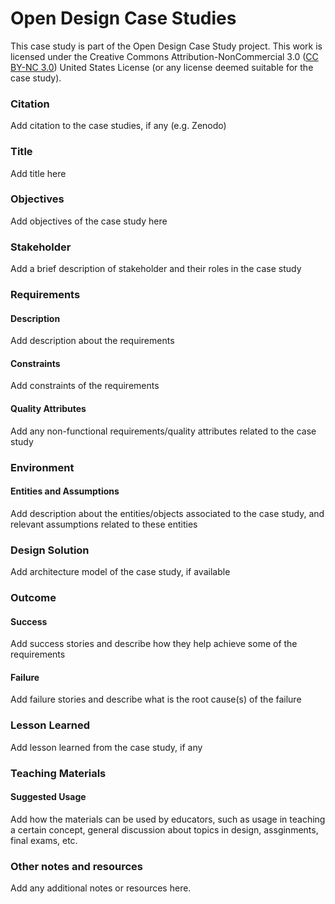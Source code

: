# Open Design Case Studies

This case study is part of the Open Design Case Study project. This work is licensed under the Creative Commons Attribution-NonCommercial 3.0 ([CC BY-NC 3.0](https://creativecommons.org/licenses/by-nc/3.0/us/)) United States License (or any license deemed suitable for the case study).

### Citation

Add citation to the case studies, if any (e.g. Zenodo)
### Title

Add title here

### Objectives

Add objectives of the case study here

### Stakeholder

Add a brief description of stakeholder and their roles in the case study

### Requirements

#### Description

Add description about the requirements

#### Constraints

Add constraints of the requirements

#### Quality Attributes

Add any non-functional requirements/quality attributes related to the case study

### Environment

#### Entities and Assumptions

Add description about the entities/objects associated to the case study, and relevant assumptions related to these entities

### Design Solution

Add architecture model of the case study, if available

### Outcome

#### Success

Add success stories and describe how they help achieve some of the requirements

#### Failure

Add failure stories and describe what is the root cause(s) of the failure

### Lesson Learned

Add lesson learned from the case study, if any

### Teaching Materials

#### Suggested Usage

Add how the materials can be used by educators, such as usage in teaching a certain concept, general discussion about topics in design, assginments, final exams, etc.


### Other notes and resources

Add any additional notes or resources here. 
